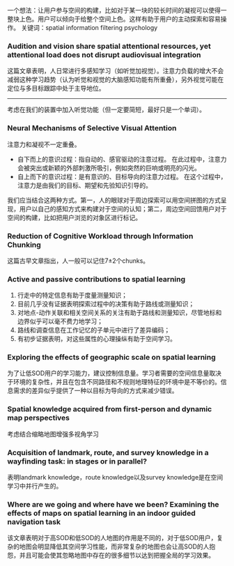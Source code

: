 一个想法：让用户参与空间的构建，比如对于某一块的较长时间的凝视可以使得一整块上色。用户可以倾向于给整个空间上色。这样有助于用户的主动探索和容易操作。
关键词：spatial information filtering psychology
### Audition and vision share spatial attentional resources, yet attentional load does not disrupt audiovisual integration
这篇文章表明，人日常进行多感知学习（如听觉加视觉）。注意力负载的增大不会减弱这种学习趋势（认为听觉和视觉的大脑感知功能有所重叠），另外视觉可能在定位与多目标跟踪中处于主导地位。  
****
考虑在我们的装置中加入听觉功能（但一定要简短，最好只是一个单词）。
### Neural Mechanisms of Selective Visual Attention
注意力和凝视不一定重叠。  
- 自下而上的意识过程：指自动的、感官驱动的注意过程。 在此过程中，注意力会被突出或新颖的外部刺激所吸引，例如突然的巨响或明亮的闪光。  
- 自上而下的意识过程：是有意识的、目标导向的注意力过程。 在这个过程中，注意力是由我们的目标、期望和先验知识引导的。  

我们应当结合这两种方式。第一，人的眼球对于周边探索可以用空间拼图的方式呈现，用户以自己的感知方式来构建对于空间的认知；第二，周边空间回馈用户对于空间的构建，比如把用户浏览的对象区进行标记。
### Reduction of Cognitive Workload through Information Chunking
这篇古早文章指出，人一般可以记住7±2个chunks。
### Active and passive contributions to spatial learning
1. 行走中的特定信息有助于度量测量知识；
2. 目前几乎没有证据表明探索过程中的决策有助于路线或测量知识；
3. 对地点-动作关联和相关空间关系的关注有助于路线和测量知识，尽管地标和边界似乎可以毫不费力地学习；
4. 路线和调查信息在工作记忆的子单元中进行了差异编码；
5. 有初步证据表明，对这些属性的心理操纵有助于空间学习。
### Exploring the effects of geographic scale on spatial learning
为了让低SOD用户的学习能力，建议控制信息量。学习者需要的空间信息量取决于环境的复杂性，并且在包含不同路径和不规则地理特征的环境中是不等价的。信息需求的差异似乎提供了一种以目标为导向的方式来减少错误。
### Spatial knowledge acquired from first-person and dynamic map perspectives
考虑结合缩略地图增强多视角学习  
### Acquisition of landmark, route, and survey knowledge in a wayfinding task: in stages or in parallel?
表明landmark knowledge，route knowledge以及survey knowledge是在空间学习中并行产生的。
### Where are we going and where have we been? Examining the effects of maps on spatial learning in an indoor guided navigation task
该文章表明对于高SOD和低SOD的人地图的作用是不同的，对于低SOD用户，复杂的地图会明显降低其空间学习性能，而非常复杂的地图也会让高SOD的人抱怨，并且可能会使其忽略地图中存在的很多细节以达到把握全局的学习效果。
